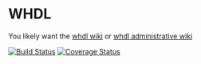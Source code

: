 WHDL
====

You likely want the [whdl wiki](http://github.com/whdl/whdl/wiki) or [whdl administrative wiki](http://github.com/lucaswoj/whdl-administrative/wiki)

[![Build Status](https://travis-ci.org/manifold-lang/manifold.svg?branch=master)](https://travis-ci.org/manifold-lang/manifold)
[![Coverage Status](https://img.shields.io/coveralls/manifold-lang/manifold.svg)](https://coveralls.io/r/manifold-lang/manifold)

